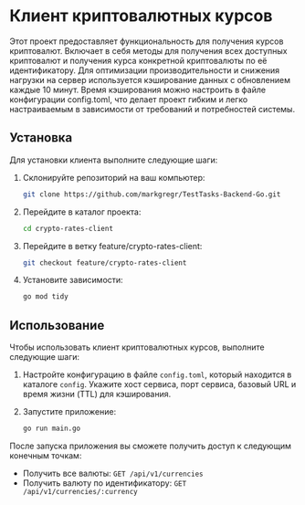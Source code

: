 # Клиент криптовалютных курсов


Этот проект предоставляет функциональность для получения курсов криптовалют. Включает в себя методы для получения всех доступных криптовалют и получения курса конкретной криптовалюты по её идентификатору. Для оптимизации производительности и снижения нагрузки на сервер используется кэширование данных с обновлением каждые 10 минут. Время кэширования можно настроить в файле конфигурации config.toml, что делает проект гибким и легко настраиваемым в зависимости от требований и потребностей системы.

## Установка

Для установки клиента выполните следующие шаги:

1. Склонируйте репозиторий на ваш компьютер:

    ```bash
    git clone https://github.com/markgregr/TestTasks-Backend-Go.git
    ```

2. Перейдите в каталог проекта:

    ```bash
    cd crypto-rates-client
    ```
3. Перейдите в ветку feature/crypto-rates-client:

    ```bash
    git checkout feature/crypto-rates-client
    ```
4. Установите зависимости:

    ```bash
    go mod tidy
    ```

## Использование

Чтобы использовать клиент криптовалютных курсов, выполните следующие шаги:

1. Настройте конфигурацию в файле `config.toml`, который находится в каталоге `config`. Укажите хост сервиса, порт сервиса, базовый URL и время жизни (TTL) для кэширования.

2. Запустите приложение:

    ```bash
    go run main.go
    ```

После запуска приложения вы сможете получить доступ к следующим конечным точкам:

- Получить все валюты: `GET /api/v1/currencies`
- Получить валюту по идентификатору: `GET /api/v1/currencies/:currency`
